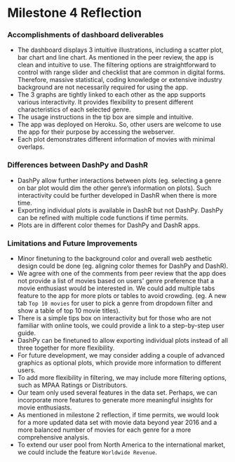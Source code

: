 # Milestone 4 Reflection


### Accomplishments of dashboard deliverables

- The dashboard displays 3 intuitive illustrations, including a scatter plot, bar chart and line chart. As mentioned in the peer review, the app is clean and intuitive to use. The filtering options are straightforward to control with range slider and checklist that are common in digital forms. Therefore, massive statistical, coding knowledge or extensive industry background are not necessarily required for using the app.
- The 3 graphs are tightly linked to each other as the app supports various interactivity. It provides flexibility to present different characteristics of each selected genre.
- The usage instructions in the tip box are simple and intuitive.
- The app was deployed on Heroku. So, other users are welcome to use the app for their purpose by accessing the webserver.
- Each plot demonstrates different information of movies with minimal overlaps.


### Differences between DashPy and DashR

- DashPy allow further interactions between plots (eg. selecting a genre on bar plot would dim the other genre’s information on plots). Such interactivity could be further developed in DashR when there is more time. 
- Exporting individual plots is available in DashR but not DashPy. DashPy can be refined with multiple code functions if time permits.  
- Plots are in different color themes for DashPy and DashR apps. 


### Limitations and Future Improvements

- Minor finetuning to the background color and overall web aesthetic design could be done (eg. aligning color themes for DashPy and DashR). 
- We agree with one of the comments from peer review that the app does not provide a list of movies based on users' genre preference that a movie enthusiast would be interested in. We could add multiple tabs feature to the app for more plots or tables to avoid crowding. (eg. A new tab `Top 10 movies` for user to pick a genre from dropdown filter and show a table of top 10 movie titles).
- There is a simple tips box on interactivity but for those who are not familiar with online tools, we could provide a link to a step-by-step user guide.
- DashPy can be finetuned to allow exporting individual plots instead of all three together for more flexibility.
- For future development, we may consider adding a couple of advanced graphics as optional plots, which provide more information to different users.
- To add more flexibility in filtering, we may include more filtering options, such as MPAA Ratings or Distributors.
- Our team only used several features in the data set. Perhaps, we can incorporate more features to generate more meaningful insights for movie enthusiasts.
- As mentioned in milestone 2 reflection, if time permits, we would look for a more updated data set with movie data beyond year 2016 and a more balanced number of movies for each genre for a more comprehensive analysis.
- To extend our user pool from North America to the international market, we could include the feature `Worldwide Revenue`.
